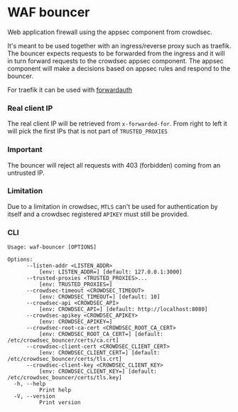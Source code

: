 # WAF bouncer

Web application firewall using the appsec component from crowdsec.

It's meant to be used together with an ingress/reverse proxy such as traefik. The bouncer expects requests to be forwarded from the ingress and it will in turn forward requests to the crowdsec appsec component. The appsec component will make a decisions based on appsec rules and respond to the bouncer.

For traefik it can be used with [forwardauth](https://doc.traefik.io/traefik/middlewares/http/forwardauth)

### Real client IP
The real client IP will be retrieved from `x-forwarded-for`. From right to left it will pick the first IPs that is not part of `TRUSTED_PROXIES` 
### Important
The bouncer will reject all requests with 403 (forbidden) coming from an untrusted IP.

### Limitation
Due to a limitation in crowdsec, `MTLS` can't be used for authentication by itself and a crowdsec registered `APIKEY` must still be provided.

### CLI
```
Usage: waf-bouncer [OPTIONS]

Options:
      --listen-addr <LISTEN_ADDR>
          [env: LISTEN_ADDR=] [default: 127.0.0.1:3000]
      --trusted-proxies <TRUSTED_PROXIES>...
          [env: TRUSTED_PROXIES=]
      --crowdsec-timeout <CROWDSEC_TIMEOUT>
          [env: CROWDSEC_TIMEOUT=] [default: 10]
      --crowdsec-api <CROWDSEC_API>
          [env: CROWDSEC_API=] [default: http://localhost:8080]
      --crowdsec-apikey <CROWDSEC_APIKEY>
          [env: CROWDSEC_APIKEY=]
      --crowdsec-root-ca-cert <CROWDSEC_ROOT_CA_CERT>
          [env: CROWDSEC_ROOT_CA_CERT=] [default: /etc/crowdsec_bouncer/certs/ca.crt]
      --crowdsec-client-cert <CROWDSEC_CLIENT_CERT>
          [env: CROWDSEC_CLIENT_CERT=] [default: /etc/crowdsec_bouncer/certs/tls.crt]
      --crowdsec-client-key <CROWDSEC_CLIENT_KEY>
          [env: CROWDSEC_CLIENT_KEY=] [default: /etc/crowdsec_bouncer/certs/tls.key]
  -h, --help
          Print help
  -V, --version
          Print version
```

